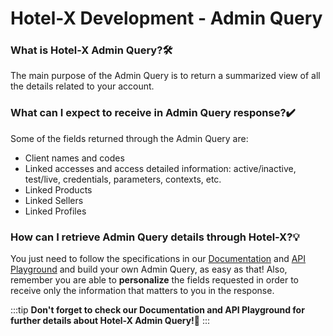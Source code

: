 ﻿---
sidebar_position: 4
---

# Hotel-X Development - Admin  Query

### What is Hotel-X Admin Query?🛠️
The main purpose of the Admin Query is to return a summarized view of all the details related to your account.

### What can I expect to receive in Admin Query response?✔️
Some of the fields returned through the Admin Query are:

- Client names and codes
- Linked accesses and access detailed information: active/inactive, test/live, credentials, parameters, contexts, etc.
- Linked Products
- Linked Sellers
- Linked Profiles

### How can I retrieve Admin Query details through Hotel-X?💡
You just need to follow the specifications in our [Documentation](https://docs.travelgatex.com/core/) and [API Playground](https://api.travelgatex.com/) and build your own Admin Query, as easy as that! Also, remember you are able to **personalize** the fields requested in order to receive only the information that matters to you in the response.
 

:::tip
**Don't forget to check our Documentation and API Playground for further details about Hotel-X Admin Query!🚀**
:::
